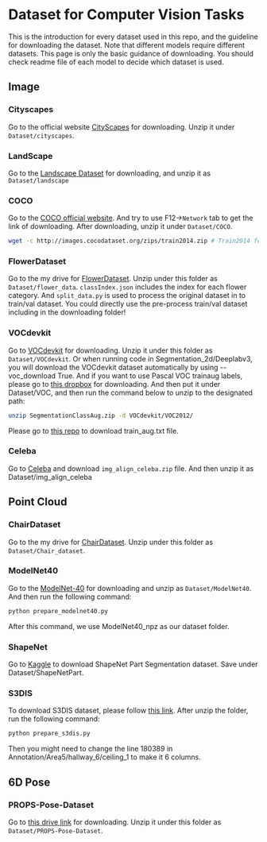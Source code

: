 # Dataset for Computer Vision Tasks #

This is the introduction for every dataset used in this repo, and the guideline for downloading the dataset. Note that different models require different datasets. This page is only the basic guidance of downloading. You should check readme file of each model to decide which dataset is used.


## Image ##

### Cityscapes ###
Go to the official website [CityScapes](https://www.cityscapes-dataset.com/downloads/) for downloading. Unzip it under `Dataset/cityscapes`.


### LandScape ###
Go to the [Landscape Dataset](https://www.kaggle.com/datasets/arnaud58/landscape-pictures) for downloading, and unzip it as `Dataset/landscape`

### COCO ###
Go to the [COCO official website](https://cocodataset.org/#download).  And try to use F12->`Network` tab to get the link of downloading. After downloading, unzip it under `Dataset/COCO`.
```bash
wget -c http://images.cocodataset.org/zips/train2014.zip # Train2014 for example
```

### FlowerDataset ###
Go to the my drive for [FlowerDataset](https://drive.google.com/file/d/1PVqNgHBQUudlIJdOcxSbq9FPTMnenDYg/view?usp=sharing). Unzip under this folder as `Dataset/flower_data`. `classIndex.json` includes the index for each flower category. And `split_data.py` is used to process the original dataset in to train/val dataset. You could directly use the pre-process train/val dataset including in the downloading folder!


### VOCdevkit ###
Go to [VOCdevkit](https://www.kaggle.com/datasets/wangyuhang3303/vocdevkit) for downloading. Unzip it under this folder as `Dataset/VOCdevkit`. Or when running code in Segmentation_2d/Deeplabv3, you will download the VOCdevkit dataset automatically by using --voc_download True. And if you want to use Pascal VOC trainaug labels, please go to [this dropbox](https://www.dropbox.com/scl/fi/xccys1fus0utdioi7nj4d/SegmentationClassAug.zip?e=2&rlkey=0wl8iz6sc40b3qf6nidun4rez&dl=0) for downloading. And then put it under Dataset/VOC, and then run the command below to unzip to the designated path:
```bash
unzip SegmentationClassAug.zip -d VOCdevkit/VOC2012/
```
Please go to [this repo](https://github.com/VainF/DeepLabV3Plus-Pytorch/blob/master/datasets/data/train_aug.txt) to download train_aug.txt file.

### Celeba ###
Go to [Celeba](https://mmlab.ie.cuhk.edu.hk/projects/CelebA.html) and download `img_align_celeba.zip` file. And then unzip it as Dataset/img_align_celeba


## Point Cloud ##

### ChairDataset ###
Go to the my drive for [ChairDataset](https://drive.google.com/file/d/12O18QBLeaeKfmXeTTNSJbNBDuCeoFoJk/view?usp=sharing). Unzip under this folder as `Dataset/Chair_dataset`.

### ModelNet40 ###
Go to the [ModelNet-40](https://www.kaggle.com/datasets/balraj98/modelnet40-princeton-3d-object-dataset) for downloading and unzip as `Dataset/ModelNet40`. And then run the following command:

```bash
python prepare_modelnet40.py
```

After this command, we use ModelNet40_npz as our dataset folder.


### ShapeNet ###
Go to [Kaggle](https://www.kaggle.com/datasets/mitkir/shapenet) to download ShapeNet Part Segmentation dataset. Save under Dataset/ShapeNetPart.


### S3DIS ###
To download S3DIS dataset, please follow [this link](https://github.com/open-mmlab/mmdetection3d/blob/1.0/data/s3dis/README.md). After unzip the folder, run the following command:

```bash
python prepare_s3dis.py
```

Then you might need to change the line 180389 in Annotation/Area5/hallway_6/ceiling_1 to make it 6 columns.

## 6D Pose ##

### PROPS-Pose-Dataset ###
Go to [this drive link](https://drive.google.com/file/d/15rhwXhzHGKtBcxJAYMWJG7gN7BLLhyAq/view) for downloading. Unzip it under this folder as `Dataset/PROPS-Pose-Dataset`.